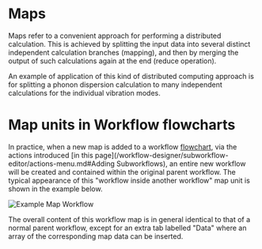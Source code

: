 # Maps

Maps refer to a convenient approach for performing a distributed calculation. This is achieved by splitting the input data into several distinct independent calculation branches (mapping), and then by merging the output of such calculations again at the end (reduce operation). 

An example of application of this kind of distributed computing approach is for splitting a phonon dispersion calculation to many independent calculations for the individual vibration modes.

# Map units in Workflow flowcharts

In practice, when a new map is added to a workflow [flowchart](/workflow-designer/sidebar.md), via the actions introduced [in this page](/workflow-designer/subworkflow-editor/actions-menu.md#Adding Subworkflows), an entire new workflow will be created and contained within the original parent workflow. The typical appearance of this "workflow inside another workflow" map unit is shown in the example below.

![Example Map Workflow](/images/maps-workflow.png "Example Map Workflow")


The overall content of this workflow map is in general identical to that of a normal parent workflow, except for an extra tab labelled "Data" where an array of the corresponding map data can be inserted.  
